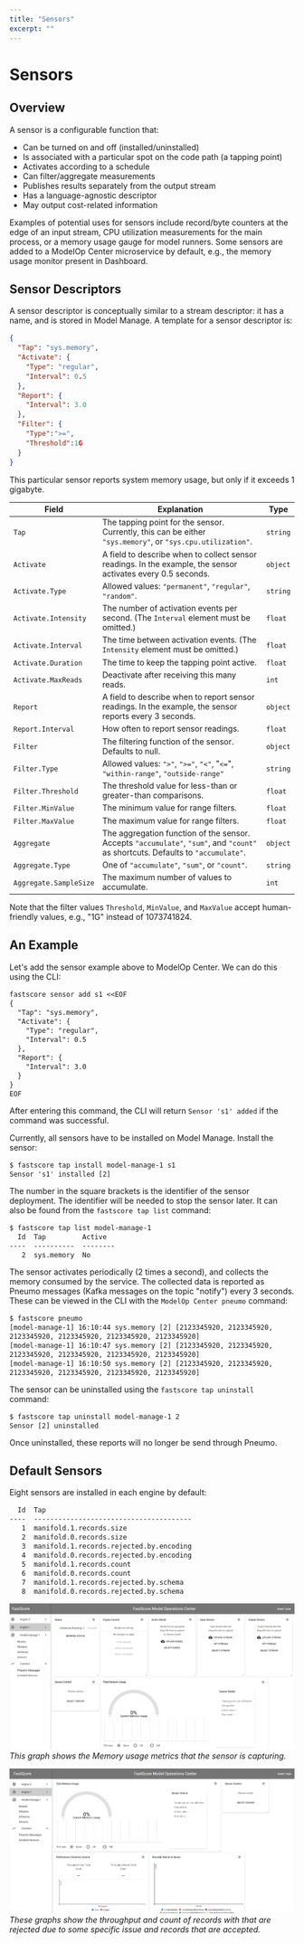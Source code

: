 ```yaml
---
title: "Sensors"
excerpt: ""
---
```

# Sensors

## Overview

A sensor is a configurable function that:

* Can be turned on and off (installed/uninstalled)
* Is associated with a particular spot on the code path (a tapping point)
* Activates according to a schedule
* Can filter/aggregate measurements
* Publishes results separately from the output stream
* Has a language-agnostic descriptor
* May output cost-related information

Examples of potential uses for sensors include record/byte counters at the edge of an input stream, CPU utilization measurements for the main process, or a memory usage gauge for model runners. Some sensors are added to a ModelOp Center microservice by default, e.g., the memory usage monitor present in Dashboard. 

## Sensor Descriptors

A sensor descriptor is conceptually similar to a stream descriptor: it has a name, and is stored in Model Manage. A template for a sensor descriptor is:
``` json
{
  "Tap": "sys.memory",
  "Activate": {
    "Type": "regular",
    "Interval": 0.5
  },
  "Report": {
    "Interval": 3.0
  },
  "Filter": {
    "Type":">=",
    "Threshold":1G
  }
}
```

This particular sensor reports system memory usage, but only if it exceeds 1 gigabyte.

| Field | Explanation | Type |
| --- | --- | --- |
| `Tap` | The tapping point for the sensor. Currently, this can be either `"sys.memory"`, or `"sys.cpu.utilization"`. | `string` |
| `Activate` | A field to describe when to collect sensor readings. In the example, the sensor activates every 0.5 seconds. | `object` |
| `Activate.Type` | Allowed values: `"permanent"`, `"regular"`, `"random"`. | `string` |
| `Activate.Intensity` | The number of activation events per second. (The `Interval` element must be omitted.) | `float` |
| `Activate.Interval` | The time between activation events. (The `Intensity` element must be omitted.) | `float` |
| `Activate.Duration` | The time to keep the tapping point active. | `float` |
| `Activate.MaxReads` | Deactivate after receiving this many reads. | `int` |
| `Report` | A field to describe when to report sensor readings. In the example, the sensor reports every 3 seconds. | `object` |
| `Report.Interval` | How often to report sensor readings. | `float` |
| `Filter` | The filtering function of the sensor. Defaults to null. | `object` |
| `Filter.Type` | Allowed values: `">"`, `">="`, `"<"`, "`<=`", `"within-range"`, `"outside-range"` | `string` |
| `Filter.Threshold` | The threshold value for less-than or greater-than comparisons. | `float` |
| `Filter.MinValue` | The minimum value for range filters. | `float` |
| `Filter.MaxValue` | The maximum value for range filters. | `float` |
| `Aggregate` | The aggregation function of the sensor. Accepts `"accumulate"`, `"sum"`, and `"count"` as shortcuts. Defaults to `"accumulate"`. | `object` |
| `Aggregate.Type` | One of `"accumulate"`, `"sum"`, or `"count"`. | `string` |
| `Aggregate.SampleSize` | The maximum number of values to accumulate. | `int` |


Note that the filter values `Threshold`, `MinValue`, and `MaxValue` accept human-friendly values, e.g., "1G" instead of 1073741824. 

## An Example

Let's add the sensor example above to ModelOp Center. We can do this using the CLI:
```
fastscore sensor add s1 <<EOF
{
  "Tap": "sys.memory",
  "Activate": {
    "Type": "regular",
    "Interval": 0.5
  },
  "Report": {
    "Interval": 3.0
  }
}
EOF
```

After entering this command, the CLI will return `Sensor 's1' added` if the command was successful. 

Currently, all sensors have to be installed on Model Manage. Install the sensor:

```
$ fastscore tap install model-manage-1 s1
Sensor 's1' installed [2]
```

The number in the square brackets is the identifier of the sensor deployment. The identifier will be needed to stop the sensor later. It can also be found from the `fastscore tap list` command:

```
$ fastscore tap list model-manage-1
  Id  Tap         Active
----  ----------  --------
   2  sys.memory  No
```

The sensor activates periodically (2 times a second), and collects the memory consumed by the service. The collected data is reported as Pneumo messages (Kafka messages on the topic "notify") every 3 seconds. These can be viewed in the CLI with the `ModelOp Center pneumo` command:

```
$ fastscore pneumo
[model-manage-1] 16:10:44 sys.memory [2] [2123345920, 2123345920, 2123345920, 2123345920, 2123345920, 2123345920]
[model-manage-1] 16:10:47 sys.memory [2] [2123345920, 2123345920, 2123345920, 2123345920, 2123345920, 2123345920]
[model-manage-1] 16:10:50 sys.memory [2] [2123345920, 2123345920, 2123345920, 2123345920, 2123345920, 2123345920]
```

The sensor can be uninstalled using the `fastscore tap uninstall` command:

```
$ fastscore tap uninstall model-manage-1 2
Sensor [2] uninstalled
```

Once uninstalled, these reports will no longer be send through Pneumo.

## Default Sensors

Eight sensors are installed in each engine by default:
```
  Id  Tap
----  ---------------------------------------
   1  manifold.1.records.size
   2  manifold.0.records.size
   3  manifold.1.records.rejected.by.encoding
   4  manifold.0.records.rejected.by.encoding
   5  manifold.1.records.count
   6  manifold.0.records.count
   7  manifold.1.records.rejected.by.schema
   8  manifold.0.records.rejected.by.schema
```

![Sensor1](images/Sensor1.png)
*This graph shows the Memory usage metrics that the sensor is capturing.*

![Sensor1](images/Sensor2.png)
*These graphs show the throughput and count of records with that are rejected due to some specific issue and records that are accepted.*